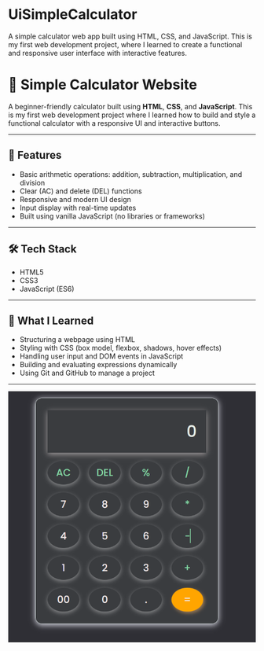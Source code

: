 # UiSimpleCalculator
A simple calculator web app built using HTML, CSS, and JavaScript. This is my first web development project, where I learned to create a functional and responsive user interface with interactive features.
# 🔢 Simple Calculator Website

A beginner-friendly calculator built using **HTML**, **CSS**, and **JavaScript**. This is my first web development project where I learned how to build and style a functional calculator with a responsive UI and interactive buttons.

---

## 🚀 Features

- Basic arithmetic operations: addition, subtraction, multiplication, and division  
- Clear (AC) and delete (DEL) functions  
- Responsive and modern UI design  
- Input display with real-time updates  
- Built using vanilla JavaScript (no libraries or frameworks)

---

## 🛠️ Tech Stack

- HTML5  
- CSS3  
- JavaScript (ES6)

---

## 🎯 What I Learned

- Structuring a webpage using HTML  
- Styling with CSS (box model, flexbox, shadows, hover effects)  
- Handling user input and DOM events in JavaScript  
- Building and evaluating expressions dynamically  
- Using Git and GitHub to manage a project

---

![Calculator Screenshot](https://raw.githubusercontent.com/14SowmyaShetty23/UiSimpleCalculator/main/assests/calculator.png)
